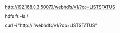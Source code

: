 http://192.168.0.3:50070/webhdfs/v1/?op=LISTSTATUS

hdfs fs -ls /

curl -i "http://<HOST>:<PORT>/webhdfs/v1/<PATH>?op=LISTSTATUS"
